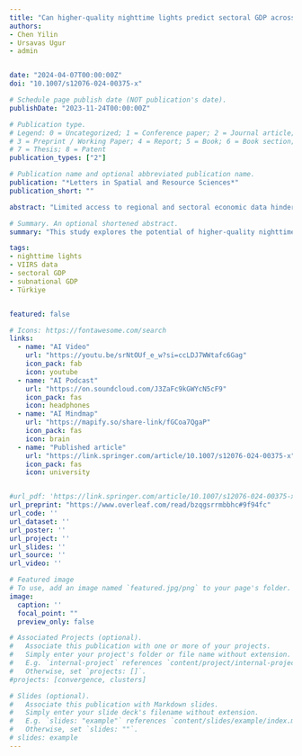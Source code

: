 ```yaml
---
title: "Can higher-quality nighttime lights predict sectoral GDP across subnational regions? Urban and rural luminosity across provinces in Türkiye"
authors:
- Chen Yilin
- Ursavas Ugur
- admin


date: "2024-04-07T00:00:00Z"
doi: "10.1007/s12076-024-00375-x"

# Schedule page publish date (NOT publication's date).
publishDate: "2023-11-24T00:00:00Z"

# Publication type.
# Legend: 0 = Uncategorized; 1 = Conference paper; 2 = Journal article;
# 3 = Preprint / Working Paper; 4 = Report; 5 = Book; 6 = Book section;
# 7 = Thesis; 8 = Patent
publication_types: ["2"]

# Publication name and optional abbreviated publication name.
publication: "*Letters in Spatial and Resource Sciences*"
publication_short: ""

abstract: "Limited access to regional and sectoral economic data hinders effective policy design in various countries. To address this issue, this study explores the potential of higher-quality nighttime light (NTL) data to predict economic activity across various sectors within regions. We analyze the relationship between NTL intensity and sectoral GDP in 81 Turkish provinces from 2004 to 2020. Our findings reveal that urban NTL data is most strongly correlated with non-agricultural GDP, particularly in the industrial sector. This suggests that NTL data, especially its urban component, can be a valuable tool for policymakers to identify economically disadvantaged regions and sectors, monitor the impact of economic development policies at a granular level, and allocate resources efficiently. However, this study also acknowledges limitations in capturing annual GDP changes, highlighting the need to combine NTL data with other economic indicators for a comprehensive understanding."

# Summary. An optional shortened abstract.
summary: "This study explores the potential of higher-quality nighttime light (NTL) data to predict economic activity across various sectors within regions."

tags:
- nighttime lights
- VIIRS data
- sectoral GDP
- subnational GDP
- Türkiye


featured: false

# Icons: https://fontawesome.com/search
links:
  - name: "AI Video"
    url: "https://youtu.be/srNtOUf_e_w?si=ccLDJ7WWtafc6Gag"
    icon_pack: fab
    icon: youtube
  - name: "AI Podcast"
    url: "https://on.soundcloud.com/J3ZaFc9kGWYcN5cF9"
    icon_pack: fas
    icon: headphones
  - name: "AI Mindmap"
    url: "https://mapify.so/share-link/fGCoa7QgaP"
    icon_pack: fas
    icon: brain
  - name: "Published article"
    url: "https://link.springer.com/article/10.1007/s12076-024-00375-x"
    icon_pack: fas
    icon: university


#url_pdf: 'https://link.springer.com/article/10.1007/s12076-024-00375-x'
url_preprint: "https://www.overleaf.com/read/bzqgsrrmbbhc#9f94fc"
url_code: ''
url_dataset: ''
url_poster: ''
url_project: ''
url_slides: ''
url_source: ''
url_video: ''

# Featured image
# To use, add an image named `featured.jpg/png` to your page's folder.
image:
  caption: ''
  focal_point: ""
  preview_only: false

# Associated Projects (optional).
#   Associate this publication with one or more of your projects.
#   Simply enter your project's folder or file name without extension.
#   E.g. `internal-project` references `content/project/internal-project/index.md`.
#   Otherwise, set `projects: []`.
#projects: [convergence, clusters]

# Slides (optional).
#   Associate this publication with Markdown slides.
#   Simply enter your slide deck's filename without extension.
#   E.g. `slides: "example"` references `content/slides/example/index.md`.
#   Otherwise, set `slides: ""`.
# slides: example
---
```


